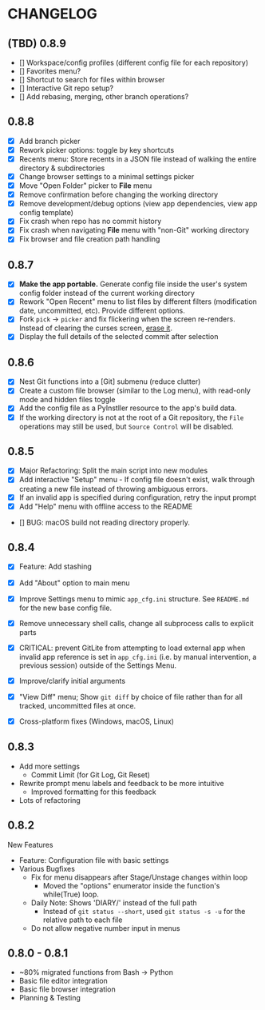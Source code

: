 # CHANGELOG

## (TBD) 0.8.9

- [] Workspace/config profiles (different config file for each repository)
- [] Favorites menu?
- [] Shortcut to search for files within browser
- [] Interactive Git repo setup?
- [] Add rebasing, merging, other branch operations?

## 0.8.8

- [X] Add branch picker
- [X] Rework picker options: toggle by key shortcuts
- [X] Recents menu: Store recents in a JSON file instead of walking the entire directory & subdirectories
- [X] Change browser settings to a minimal settings picker
- [X] Move "Open Folder" picker to **File** menu
- [X] Remove confirmation before changing the working directory
- [X] Remove development/debug options (view app dependencies, view app config template)
- [X] Fix crash when repo has no commit history
- [X] Fix crash when navigating **File** menu with "non-Git" working directory
- [X] Fix browser and file creation path handling

## 0.8.7

- [X] **Make the app portable.** Generate config file inside the user's system config folder instead of the current working directory
- [X] Rework "Open Recent" menu to list files by different filters (modification date, uncommitted, etc). Provide different options.
- [X] Fork `pick` -> `picker` and fix flickering when the screen re-renders. Instead of clearing the curses screen, [erase it](https://lists.gnu.org/archive/html/bug-ncurses/2014-01/msg00007.html).
- [X] Display the full details of the selected commit after selection

## 0.8.6

- [x] Nest Git functions into a [Git] submenu (reduce clutter)
- [x] Create a custom file browser (similar to the Log menu), with read-only mode and hidden files toggle
- [x] Add the config file as a PyInstller resource to the app's build data.
- [x] If the working directory is not at the root of a Git repository, the `File` operations may still be used, but `Source Control` will be disabled.  

## 0.8.5

- [x] Major Refactoring: Split the main script into new modules
- [x] Add interactive "Setup" menu - If config file doesn't exist, walk through creating a new file instead of throwing ambiguous errors.
- [x] If an invalid app is specified during configuration, retry the input prompt
- [x] Add "Help" menu with offline access to the README
- [] BUG: macOS build not reading directory properly.

## 0.8.4

- [x] Feature: Add stashing
- [x] Add "About" option to main menu
- [x] Improve Settings menu to mimic `app_cfg.ini` structure. See `README.md` for the new base config file.
- [x] Remove unnecessary shell calls, change all subprocess calls to explicit parts
- [x] CRITICAL: prevent GitLite from attempting to load external app when invalid app reference is set in `app_cfg.ini` (i.e. by manual intervention, a previous session) outside of the Settings Menu.
- [x] Improve/clarify initial arguments
- [x] "View Diff" menu; Show `git diff` by choice of file rather than for all tracked, uncommitted files at once.

- [x] Cross-platform fixes (Windows, macOS, Linux)

## 0.8.3

- Add more settings
  - Commit Limit (for Git Log, Git Reset)
- Rewrite prompt menu labels and feedback to be more intuitive
  - Improved formatting for this feedback
- Lots of refactoring

## 0.8.2

New Features

- Feature: Configuration file with basic settings
- Various Bugfixes
  - Fix for menu disappears after Stage/Unstage changes within loop
    - Moved the "options" enumerator inside the function's while(True) loop.
  - Daily Note: Shows 'DIARY/' instead of the full path
    - Instead of `git status --short`, used `git status -s -u` for the relative path to each file
  - Do not allow negative number input in menus

## 0.8.0 - 0.8.1

- ~80% migrated functions from Bash -> Python
- Basic file editor integration
- Basic file browser integration
- Planning & Testing
